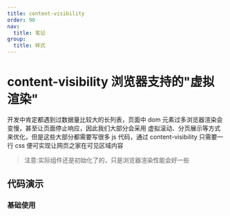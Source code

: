 ```yaml
---
title: content-visibility
order: 90
nav:
  title: 笔记
group:
  title: 样式
---
```


# content-visibility 浏览器支持的"虚拟渲染"

开发中肯定都遇到过数据量比较大的长列表，页面中 dom 元素过多浏览器渲染会变慢，甚至让页面停止响应，因此我们大部分会采用 虚拟滚动、分页展示等方式来优化，但是这些大部分都需要写很多 js 代码，通过 content-visibility 只需要一行 css 便可实现让网页之家在可见区域内容

> 注意:实际组件还是初始化了的，只是浏览器渲染性能会好一些

## 代码演示

### 基础使用

<code src="./_demos/style/content-visibility/demo1.tsx"></code>
